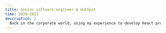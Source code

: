 ```yaml
---
title: Senior software engineer @ HubSpot
time: 2020-2021
description: |
  Back in the corporate world, using my experience to develop React projects in an agile environment. I began building my mentoring and team management abilities, as well as sharpening my JavaScript and React skills.
---
```

